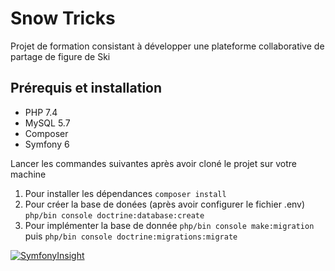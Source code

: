 # Snow Tricks

Projet de formation consistant à développer une plateforme collaborative de partage de figure de Ski

## Prérequis et installation
- PHP 7.4
- MySQL 5.7
- Composer
- Symfony 6


Lancer les commandes suivantes après avoir cloné le projet sur votre machine
1. Pour installer les dépendances
```composer install```
2. Pour créer la base de donées (après avoir configurer le fichier .env)
```php/bin console doctrine:database:create```
3. Pour implémenter la base de donnée
```php/bin console make:migration```
puis
```php/bin console doctrine:migrations:migrate```

[![SymfonyInsight](https://insight.symfony.com/projects/5782275b-bc84-4610-b00a-6dd47f4c4044/mini.svg)](https://insight.symfony.com/projects/5782275b-bc84-4610-b00a-6dd47f4c4044)
